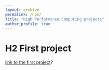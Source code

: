 ```yaml
---
layout: archive
permalink: /hpc/
title: "High Performance Computing projects"
author_profile: true
---
```


# H2 First project

[link to the first project](https://vritzenthaler.github.io/portfolio.github.io/project1/)?
